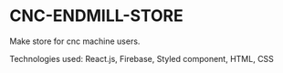 # CNC-ENDMILL-STORE

Make store for cnc machine users.

Technologies used:
React.js, Firebase, Styled component, HTML, CSS
